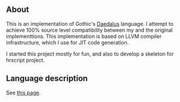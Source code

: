 ## About ##
This is an implementation of Gothic's [Daedalus](http://www.worldofgothic.de/modifikation/index.php?go=daedalus) language. I attempt to achieve 100% source level compatibility between my and the original implementtions. This implementation is based on LLVM compiler infrastructure, which I use for JIT code generation.

I started this project mostly for fun, and also to develop a skeleton for hrscript project.

## Language description ##
See [this page](http://www.worldofgothic.de/modifikation/index.php?go=daedalus).
